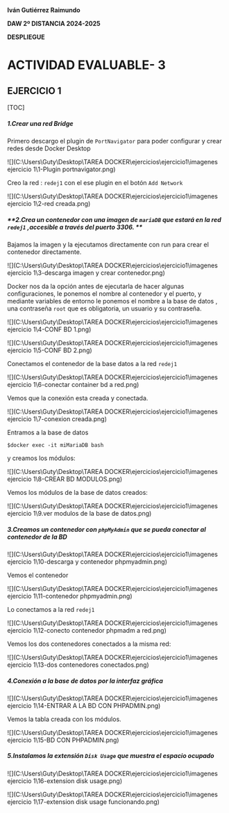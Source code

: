 




**Iván Gutiérrez Raimundo**

**DAW 2º DISTANCIA   2024-2025**

**DESPLIEGUE**







# ACTIVIDAD EVALUABLE- 3

## EJERCICIO 1



[TOC]


##### **1.Crear una red Bridge**

Primero descargo el plugin de `PortNavigator`  para poder configurar y crear redes desde Docker Desktop

![](C:\Users\Guty\Desktop\TAREA DOCKER\ejercicios\ejercicio1\imagenes ejercicio 1\1-Plugin portnavigator.png)



Creo la red : `redej1` con el ese plugin en el botón `Add Network`

![](C:\Users\Guty\Desktop\TAREA DOCKER\ejercicios\ejercicio1\imagenes ejercicio 1\2-red creada.png)



##### **2.Crea un contenedor con una imagen de `mariaDB` que estará en la red `redej1` ,accesible a través del puerto 3306. **

Bajamos la imagen y la ejecutamos directamente con run para crear el contenedor directamente.

![](C:\Users\Guty\Desktop\TAREA DOCKER\ejercicios\ejercicio1\imagenes ejercicio 1\3-descarga imagen y crear contenedor.png)



Docker nos da la opción antes de ejecutarla de hacer algunas configuraciones, le ponemos el nombre al contenedor y el puerto, y  mediante variables de entorno le ponemos el nombre a la base de datos , una contraseña `root` que es obligatoria, un usuario y su contraseña.

![](C:\Users\Guty\Desktop\TAREA DOCKER\ejercicios\ejercicio1\imagenes ejercicio 1\4-CONF BD 1.png)



![](C:\Users\Guty\Desktop\TAREA DOCKER\ejercicios\ejercicio1\imagenes ejercicio 1\5-CONF BD 2.png)



Conectamos el contenedor de la base datos a la red `redej1` 

![](C:\Users\Guty\Desktop\TAREA DOCKER\ejercicios\ejercicio1\imagenes ejercicio 1\6-conectar container bd a red.png)



Vemos que la conexión esta creada y conectada. 

![](C:\Users\Guty\Desktop\TAREA DOCKER\ejercicios\ejercicio1\imagenes ejercicio 1\7-conexion creada.png)

Entramos a la base de datos 

```
$docker exec -it miMariaDB bash
```

 y creamos los módulos:

![](C:\Users\Guty\Desktop\TAREA DOCKER\ejercicios\ejercicio1\imagenes ejercicio 1\8-CREAR BD MODULOS.png)



Vemos los módulos de la base de datos creados:

![](C:\Users\Guty\Desktop\TAREA DOCKER\ejercicios\ejercicio1\imagenes ejercicio 1\9.ver modulos de la base de datos.png)

##### **3.Creamos un contenedor con `phpMyAdmin` que se pueda conectar al contenedor de la BD**

![](C:\Users\Guty\Desktop\TAREA DOCKER\ejercicios\ejercicio1\imagenes ejercicio 1\10-descarga y contenedor phpmyadmin.png)

Vemos el contenedor

![](C:\Users\Guty\Desktop\TAREA DOCKER\ejercicios\ejercicio1\imagenes ejercicio 1\11-contenedor phpmyadmin.png)

Lo conectamos a la red `redej1`

![](C:\Users\Guty\Desktop\TAREA DOCKER\ejercicios\ejercicio1\imagenes ejercicio 1\12-conecto contenedor phpmadm a red.png)

Vemos los dos contenedores conectados a la misma red:

![](C:\Users\Guty\Desktop\TAREA DOCKER\ejercicios\ejercicio1\imagenes ejercicio 1\13-dos contenedores conectados.png)

##### **4.Conexión a la base de datos por la interfaz gráfica** 

![](C:\Users\Guty\Desktop\TAREA DOCKER\ejercicios\ejercicio1\imagenes ejercicio 1\14-ENTRAR A LA BD CON PHPADMIN.png)

Vemos la tabla creada con los módulos. 

![](C:\Users\Guty\Desktop\TAREA DOCKER\ejercicios\ejercicio1\imagenes ejercicio 1\15-BD CON PHPADMIN.png)

##### **5.Instalamos la extensión `Disk Usage` que muestra el espacio ocupado**

![](C:\Users\Guty\Desktop\TAREA DOCKER\ejercicios\ejercicio1\imagenes ejercicio 1\16-extension disk usage.png)

![](C:\Users\Guty\Desktop\TAREA DOCKER\ejercicios\ejercicio1\imagenes ejercicio 1\17-extension disk usage funcionando.png)

